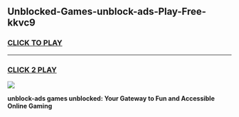
## Unblocked-Games-unblock-ads-Play-Free-kkvc9
<h3>
<a href="https://premium76.site?title=unblock-ads&ref=10A">CLICK TO PLAY</a></h3>
<hr>

<h3>
<a href="https://premium76.site?title=unblock-ads&ref=10A">CLICK 2 PLAY</a>
  
</h3>

<a href="https://premium76.site?title=unblock-ads&ref=10A"><img src="https://clearcache.store/games.png"></a>


**unblock-ads games unblocked: Your Gateway to Fun and Accessible Online Gaming**
